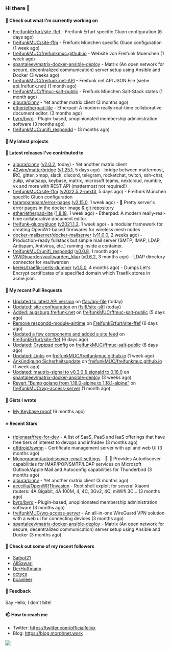 ### Hi there 👋

#### 👷 Check out what I'm currently working on

- [FreifunkErfurt/site-ffef](https://github.com/FreifunkErfurt/site-ffef) - Freifunk Erfurt specific Gluon configuration  (6 days ago)
- [freifunkMUC/site-ffm](https://github.com/freifunkMUC/site-ffm) - Freifunk München specific Gluon configuration (1 week ago)
- [freifunkMUC/freifunkmuc.github.io](https://github.com/freifunkMUC/freifunkmuc.github.io) - Website von Freifunk Muenchen (1 week ago)
- [spantaleev/matrix-docker-ansible-deploy](https://github.com/spantaleev/matrix-docker-ansible-deploy) - Matrix (An open network for secure, decentralized communication) server setup using Ansible and Docker (3 weeks ago)
- [freifunkMUC/freifunk.net-API](https://github.com/freifunkMUC/freifunk.net-API) - Freifunk.net API JSON File (siehe api.freifunk.net) (1 month ago)
- [freifunkMUC/ffmuc-salt-public](https://github.com/freifunkMUC/ffmuc-salt-public) - Freifunk München Salt-Stack states (1 month ago)
- [ajbura/cinny](https://github.com/ajbura/cinny) - Yet another matrix client (3 months ago)
- [ether/etherpad-lite](https://github.com/ether/etherpad-lite) - Etherpad: A modern really-real-time collaborative document editor. (3 months ago)
- [byro/byro](https://github.com/byro/byro) - Plugin-based, unopinionated membership administration software (3 months ago)
- [freifunkMUC/unifi_respondd](https://github.com/freifunkMUC/unifi_respondd) -  (3 months ago)

#### 🌱 My latest projects


#### 🔭 Latest releases I've contributed to

- [ajbura/cinny](https://github.com/ajbura/cinny) ([v2.0.2](https://github.com/ajbura/cinny/releases/tag/v2.0.2), today) - Yet another matrix client
- [42wim/matterbridge](https://github.com/42wim/matterbridge) ([v1.25.1](https://github.com/42wim/matterbridge/releases/tag/v1.25.1), 5 days ago) - bridge between mattermost, IRC, gitter, xmpp, slack, discord, telegram, rocketchat, twitch, ssh-chat, zulip, whatsapp, keybase, matrix, microsoft teams, nextcloud, mumble, vk and more with REST API (mattermost not required!)
- [freifunkMUC/site-ffm](https://github.com/freifunkMUC/site-ffm) ([v2022.5.2-next3](https://github.com/freifunkMUC/site-ffm/releases/tag/v2022.5.2-next3), 5 days ago) - Freifunk München specific Gluon configuration
- [tarampampam/error-pages](https://github.com/tarampampam/error-pages) ([v2.15.0](https://github.com/tarampampam/error-pages/releases/tag/v2.15.0), 1 week ago) - 🚧 Pretty server&#39;s error pages in the docker image &amp; git repository
- [ether/etherpad-lite](https://github.com/ether/etherpad-lite) ([1.8.18](https://github.com/ether/etherpad-lite/releases/tag/1.8.18), 1 week ago) - Etherpad: A modern really-real-time collaborative document editor.
- [freifunk-gluon/gluon](https://github.com/freifunk-gluon/gluon) ([v2021.1.2](https://github.com/freifunk-gluon/gluon/releases/tag/v2021.1.2), 1 week ago) - a modular framework for creating OpenWrt-based firmwares for wireless mesh nodes
- [docker-mailserver/docker-mailserver](https://github.com/docker-mailserver/docker-mailserver) ([v11.0.0](https://github.com/docker-mailserver/docker-mailserver/releases/tag/v11.0.0), 2 weeks ago) - Production-ready fullstack but simple mail server (SMTP, IMAP, LDAP, Antispam, Antivirus, etc.) running inside a container.
- [freifunkMUC/unifi_respondd](https://github.com/freifunkMUC/unifi_respondd) ([v0.0.8](https://github.com/freifunkMUC/unifi_respondd/releases/tag/v0.0.8), 1 month ago) - 
- [ViViDboarder/vaultwarden_ldap](https://github.com/ViViDboarder/vaultwarden_ldap) ([v0.6.2](https://github.com/ViViDboarder/vaultwarden_ldap/releases/tag/v0.6.2), 3 months ago) - LDAP directory connector for vaultwarden
- [kereis/traefik-certs-dumper](https://github.com/kereis/traefik-certs-dumper) ([v1.5.0](https://github.com/kereis/traefik-certs-dumper/releases/tag/v1.5.0), 4 months ago) - Dumps Let&#39;s Encrypt certificates of a specified domain which Traefik stores in acme.json.

#### 🔨 My recent Pull Requests

- [Updated to latest API version](https://github.com/ffac/api-file/pull/12) on [ffac/api-file](https://github.com/ffac/api-file) (today)
- [Updated: site configuration](https://github.com/ffslfl/site-slfl/pull/35) on [ffslfl/site-slfl](https://github.com/ffslfl/site-slfl) (today)
- [Added: augsburg.freifunk.net](https://github.com/freifunkMUC/ffmuc-salt-public/pull/96) on [freifunkMUC/ffmuc-salt-public](https://github.com/freifunkMUC/ffmuc-salt-public) (5 days ago)
- [Remove respondd-module-airtime](https://github.com/FreifunkErfurt/site-ffef/pull/32) on [FreifunkErfurt/site-ffef](https://github.com/FreifunkErfurt/site-ffef) (6 days ago)
- [Updated a few components and added a site feed](https://github.com/FreifunkErfurt/site-ffef/pull/31) on [FreifunkErfurt/site-ffef](https://github.com/FreifunkErfurt/site-ffef) (6 days ago)
- [Updated: Cryptpad config](https://github.com/freifunkMUC/ffmuc-salt-public/pull/95) on [freifunkMUC/ffmuc-salt-public](https://github.com/freifunkMUC/ffmuc-salt-public) (6 days ago)
- [Updated: Links](https://github.com/freifunkMUC/freifunkmuc.github.io/pull/329) on [freifunkMUC/freifunkmuc.github.io](https://github.com/freifunkMUC/freifunkmuc.github.io) (1 week ago)
- [Ankündigung Sicherheitsupdate](https://github.com/freifunkMUC/freifunkmuc.github.io/pull/328) on [freifunkMUC/freifunkmuc.github.io](https://github.com/freifunkMUC/freifunkmuc.github.io) (1 week ago)
- [Updated: mautrix-signal to v0.3.0 &amp; signald to 0.18.0](https://github.com/spantaleev/matrix-docker-ansible-deploy/pull/1775) on [spantaleev/matrix-docker-ansible-deploy](https://github.com/spantaleev/matrix-docker-ansible-deploy) (3 weeks ago)
- [Revert &#34;Bump golang from 1.18.0-alpine to 1.18.1-alpine&#34;](https://github.com/freifunkMUC/wg-access-server/pull/163) on [freifunkMUC/wg-access-server](https://github.com/freifunkMUC/wg-access-server) (1 month ago)

#### 📓 Gists I wrote

- [My Keybase proof](https://gist.github.com/69863960a08efeb03ad576ccaf93d880) (6 months ago)

#### ⭐ Recent Stars

- [ripienaar/free-for-dev](https://github.com/ripienaar/free-for-dev) - A list of SaaS, PaaS and IaaS offerings that have free tiers of interest to devops and infradev (3 months ago)
- [offdroid/swmn](https://github.com/offdroid/swmn) - Certificate management server with api and web UI (3 months ago)
- [Monogramm/autodiscover-email-settings](https://github.com/Monogramm/autodiscover-email-settings) - :whale: :wrench: Provides Autodiscover capabilities for IMAP/POP/SMTP/LDAP services on Microsoft Outlook/Apple Mail and Autoconfig capabilities for Thunderbird (3 months ago)
- [ajbura/cinny](https://github.com/ajbura/cinny) - Yet another matrix client (3 months ago)
- [acecilia/OpenWRTInvasion](https://github.com/acecilia/OpenWRTInvasion) - Root shell exploit for several Xiaomi routers: 4A Gigabit, 4A 100M, 4, 4C, 3Gv2, 4Q, miWifi 3C... (3 months ago)
- [byro/byro](https://github.com/byro/byro) - Plugin-based, unopinionated membership administration software (3 months ago)
- [freifunkMUC/wg-access-server](https://github.com/freifunkMUC/wg-access-server) - An all-in-one WireGuard VPN solution with a web ui for connecting devices (3 months ago)
- [spantaleev/matrix-docker-ansible-deploy](https://github.com/spantaleev/matrix-docker-ansible-deploy) - Matrix (An open network for secure, decentralized communication) server setup using Ansible and Docker (3 months ago)

#### 👯 Check out some of my recent followers

- [Saibot21](https://github.com/Saibot21)
- [AliSawari](https://github.com/AliSawari)
- [DerHoffmann](https://github.com/DerHoffmann)
- [octycs](https://github.com/octycs)
- [bcavileer](https://github.com/bcavileer)

#### 💬 Feedback

Say Hello, I don't bite!

#### 📫 How to reach me

- Twitter: https://twitter.com/officialfelixx
- Blog: https://blog.morphnet.work

<img align="left" src="https://github-readme-stats.vercel.app/api?username=GoliathLabs&show_icons=true&hide_border=true&layout=compact&theme=chartreuse-dark&hide_rank=true&include_all_commits=true&bg_color=0d1117" />
